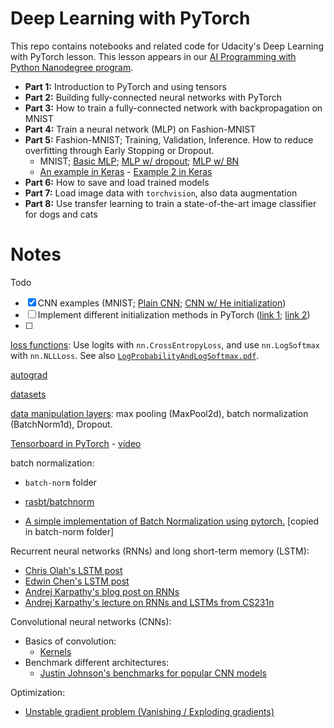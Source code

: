 # Deep Learning with PyTorch

This repo contains notebooks and related code for Udacity's Deep Learning with PyTorch lesson. This lesson appears in our [AI Programming with Python Nanodegree program](https://www.udacity.com/course/ai-programming-python-nanodegree--nd089).

* **Part 1:** Introduction to PyTorch and using tensors
* **Part 2:** Building fully-connected neural networks with PyTorch
* **Part 3:** How to train a fully-connected network with backpropagation on MNIST
* **Part 4:** Train a neural network (MLP) on Fashion-MNIST
* **Part 5:** Fashion-MNIST; Training, Validation, Inference. How to reduce overfitting through Early Stopping or Dropout.
  * MNIST; [Basic MLP](https://github.com/rasbt/deeplearning-models/blob/master/pytorch_ipynb/mlp/mlp-basic.ipynb); [MLP w/ dropout](https://github.com/rasbt/deeplearning-models/blob/master/pytorch_ipynb/mlp/mlp-dropout.ipynb); [MLP w/ BN](https://github.com/rasbt/deeplearning-models/blob/master/pytorch_ipynb/mlp/mlp-batchnorm.ipynb)
  * [An example in Keras](https://github.com/christianversloot/machine-learning-articles/blob/main/how-to-use-dropout-with-keras.md) - [Example 2 in Keras](./assets/Dropout_Example.html)
* **Part 6:** How to save and load trained models
* **Part 7:** Load image data with `torchvision`, also data augmentation
* **Part 8:** Use transfer learning to train a state-of-the-art image classifier for dogs and cats





# Notes

Todo

- [x] CNN examples (MNIST; [Plain CNN](https://github.com/rasbt/deeplearning-models/blob/master/pytorch_ipynb/cnn/cnn-basic.ipynb); [CNN w/ He initialization](https://github.com/rasbt/deeplearning-models/blob/master/pytorch_ipynb/cnn/cnn-he-init.ipynb))
- [ ] Implement different initialization methods in PyTorch ([link 1](https://uvadlc-notebooks.readthedocs.io/en/latest/tutorial_notebooks/tutorial4/Optimization_and_Initialization.html#How-to-find-appropriate-initialization-values); [link 2](https://www.askpython.com/python-modules/initialize-model-weights-pytorch))
- [ ] 



[loss functions](./loss%20functions.ipynb): Use logits with `nn.CrossEntropyLoss`, and use `nn.LogSoftmax` with `nn.NLLLoss`. See also [`LogProbabilityAndLogSoftmax.pdf`](./assets/LogProbabilityAndLogSoftmax.pdf).

[autograd](./autograd.ipynb)

[datasets](./datasets.ipynb)

[data manipulation layers](./data%20manipulation%20layers.ipynb): max pooling (MaxPool2d), batch normalization (BatchNorm1d), Dropout.

[Tensorboard in PyTorch](./Tensorboard%20in%20PyTorch.ipynb) - [video](https://www.youtube.com/watch?v=6CEld3hZgqc&list=PL_lsbAsL_o2CTlGHgMxNrKhzP97BaG9ZN&index=5)



batch normalization:

- `batch-norm` folder

- [rasbt/batchnorm](../rasbt-intro-to-DL/L11/code/batchnorm.ipynb)

- [A simple implementation of Batch Normalization using pytorch.](https://github.com/Johann-Huber/batchnorm_pytorch) [copied in batch-norm folder]

Recurrent neural networks (RNNs) and long short-term memory (LSTM):
- [Chris Olah's LSTM post](http://colah.github.io/posts/2015-08-Understanding-LSTMs/)
- [Edwin Chen's LSTM post](http://blog.echen.me/2017/05/30/exploring-lstms/)
- [Andrej Karpathy's blog post on RNNs](http://karpathy.github.io/2015/05/21/rnn-effectiveness/)
- [Andrej Karpathy's lecture on RNNs and LSTMs from CS231n](https://www.youtube.com/watch?v=iX5V1WpxxkY)

Convolutional neural networks (CNNs):
- Basics of convolution:
  - [Kernels](https://setosa.io/ev/image-kernels/)
- Benchmark different architectures:
  - [Justin Johnson's benchmarks for popular CNN models](https://github.com/jcjohnson/cnn-benchmarks)

Optimization:
  - [Unstable gradient problem (Vanishing / Exploding gradients)](http://neuralnetworksanddeeplearning.com/chap5.html)

